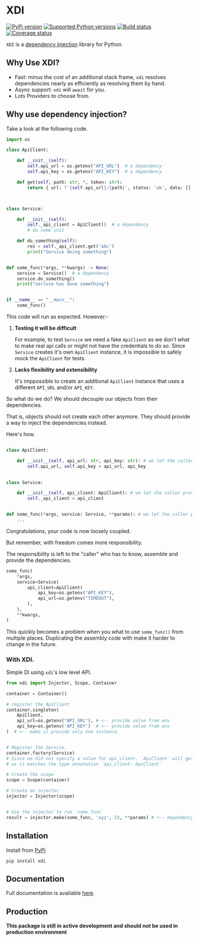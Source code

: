 # XDI


[![PyPi version][pypi-image]][pypi-link]
[![Supported Python versions][pyversions-image]][pyversions-link]
[![Build status][ci-image]][ci-link]
[![Coverage status][codecov-image]][codecov-link]


`XDI` is a [dependency injection](https://en.wikipedia.org/wiki/Dependency_injection) library for Python.


## Why Use XDI?

- Fast: minus the cost of an additional stack frame, `xdi` resolves dependencies 
nearly as efficiently as resolving them by hand.
- Async support: `xdi` will `await` for you.
- Lots Providers to choose from.


## Why use dependency injection?

Take a look at the following code.

```python
import os

class ApiClient:

    def __init__(self):
        self.api_url = os.getenv("API_URL")  # a dependency
        self.api_key = os.getenv("API_KEY")  # a dependency

    def get(self, path: str, *, token: str):
        return { url: f'{self.api_url}/{path}', status: 'ok', data: [] }



class Service:

    def __init__(self):
        self._api_client = ApiClient()  # a dependency
        # do some init

    def do_something(self):
        res = self._api_client.get('abc')
        print("Service doing something")


def some_func(*args, **kwargs) -> None:
    service = Service()  # a dependency
    service.do_something()
    print("serivce has done something")


if __name__ == "__main__":
    some_func()

```

This code will run as expected. However:-

1. **Testing it will be difficult**
    
    For example, to test `Service` we need a fake `ApiClient` as we don't what to 
    make real api calls or might not have the credentials to do so. 
    Since `Service` creates it's own `ApiClient` instance, it is impossible to 
    safely mock the `ApiClient` for tests. 

2. **Lacks flexibility and extensibility**

    It's imppossible to create an additional `ApiClient` instance that uses a 
    different `API_URL` and/or `API_KEY`.



So what do we do? We should decouple our objects from their dependencies. 

That is, objects should not create each other anymore. They should provide a way 
to inject the dependencies instead.


Here's how.

```python

class ApiClient:

    def __init__(self, api_url: str, api_key: str): # we let the caller provide the dependencies
        self.api_url, self.api_key = api_url, api_key
        

class Service:

    def __init__(self, api_client: ApiClient): # we let the caller provide the dependency
        self._api_client = api_client 


def some_func(*args, service: Service, **params): # we let the caller provide the dependency
    ...


```
Congratulations, your code is now loosely coupled. 

But remember, with freedom comes more responsibility.

The responsibility is left to the "caller" who has to know, assemble and provide the dependencies.

```python
some_func(
    *args, 
    service=Service(
        api_client=ApiClient(
            api_key=os.getenv("API_KEY"),
            api_url=os.getenv("TIMEOUT"),
        ),
    ),
    **kwargs, 
)

```
This quickly becomes a problem when you what to use `some_func()` from multiple places.
Duplicating the assembly code with make it harder to change in the future.




### With XDI.

Simple DI using `xdi`'s low level API.

```python
from xdi import Injector, Scope, Container

container = Container()

# register the ApiClient
container.singleton(
    ApiClient, 
    api_url=os.getenv("API_URL"), # <-- provide value from env
    api_key=os.getenv('API_KEY')  # <-- provide value from env
)  # <-- make it provide only one instance.


# Register the Service. 
container.factory(Service) 
# Since we did not specify a value for api_client. `ApiClient` will get injected 
# as it matches the type annotation `api_client: ApiClient`

# Create the scope
scope = Scope(container)

# Create an injector
injector = Injector(scope)


# Use the injector to run `some_func`
result = injector.make(some_func, 'xyz', 23, **params) # <-- dependency `Service` is injected automatically

```



## Installation

Install from [PyPi](https://pypi.org/project/xdi/)

```
pip install xdi
```

## Documentation

Full documentation is available [here][docs-link].



## Production

__This package is still in active development and should not be used in production environment__




[docs-link]: https://pyxdi.github.io/xdi/
[pypi-image]: https://img.shields.io/pypi/v/xdi.svg?color=%233d85c6
[pypi-link]: https://pypi.python.org/pypi/xdi
[pyversions-image]: https://img.shields.io/pypi/pyversions/xdi.svg
[pyversions-link]: https://pypi.python.org/pypi/xdi
[ci-image]: https://github.com/pyxdi/xdi/actions/workflows/workflow.yaml/badge.svg?event=push&branch=master
[ci-link]: https://github.com/pyxdi/xdi/actions?query=workflow%3ACI%2FCD+event%3Apush+branch%3Amaster
[codecov-image]: https://codecov.io/gh/pyxdi/xdi/branch/master/graph/badge.svg
[codecov-link]: https://codecov.io/gh/pyxdi/xdi

